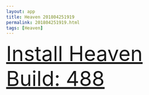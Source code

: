 ```yaml
---
layout: app
title: Heaven 201804251919
permalink: 201804251919.html
tags: [Heaven]
---
```

<div class="pure-g">
    <div class="pure-u-1-1" style="font-size: 4em">
        <a class="pure-button-primary" href="itms-services://?action=download-manifest&url=https%3A%2F%2Flitsungyisigono.github.io%2FTestScript%2Fmanifests%2F201804251919.plist"><i class="fa fa-download" aria-hidden="true"></i>Install Heaven Build: 488</a>
    </div>
</div>